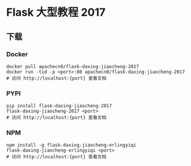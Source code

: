 # Flask 大型教程 2017

## 下载

### Docker

```
docker pull apachecn0/flask-daxing-jiaocheng-2017
docker run -tid -p <port>:80 apachecn0/flask-daxing-jiaocheng-2017
# 访问 http://localhost:{port} 查看文档
```

### PYPI

```
pip install flask-daxing-jiaocheng-2017
flask-daxing-jiaocheng-2017 <port>
# 访问 http://localhost:{port} 查看文档
```

### NPM

```
npm install -g flask-daxing-jiaocheng-erlingyiqi
flask-daxing-jiaocheng-erlingyiqi <port>
# 访问 http://localhost:{port} 查看文档
```